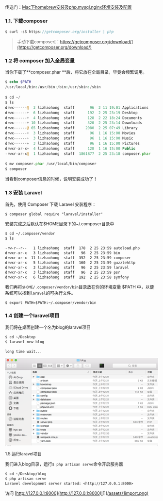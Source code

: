 传送门：[Mac下homebrew安装及php.mysql.nginx环境安装及配置](http://blog.qiji.tech/archives/132)

### 1.1. 下载composer

```php
$ curl -sS https://getcomposer.org/installer | php
```

> 手动下载composer[：https://getcomposer.org/download/](https://getcomposer.org/download/)

### 1.2 将 composer 加入全局变量

当你下载了**composer.phar **后，将它放在全局目录，毕竟会频繁调用。

```php
$ echo $PATH
/usr/local/bin:/usr/bin:/bin:/usr/sbin:/sbin

$ cd ~/
$ ls 
drwx------@  3 lizhaohong  staff       96  2 11 19:01 Applications
drwx------+  6 lizhaohong  staff      192  2 25 23:19 Desktop
drwx------+  4 lizhaohong  staff      128  2 22 18:24 Documents
drwx------+ 10 lizhaohong  staff      320  2 25 23:14 Downloads
drwx------@ 65 lizhaohong  staff     2080  2 25 07:49 Library
drwx------+  3 lizhaohong  staff       96  1 16 15:00 Movies
drwx------+  3 lizhaohong  staff       96  1 16 15:00 Music
drwx------+  3 lizhaohong  staff       96  1 16 15:00 Pictures
drwxr-xr-x+  4 lizhaohong  staff      128  1 16 15:00 Public
-rwxr-xr-x@  1 lizhaohong  staff  1861877  2 25 23:18 composer.phar

$ mv composer.phar /usr/local/bin/composer
$ composer
```

当看到composer信息的时候，说明安装成功了！

### 1.3 安装 Laravel

首先，使用 Composer 下载 Laravel 安装程序：

```
$ composer global require "laravel/installer"
```

安装完成之后默认在$HOME目录下的~/.composer目录中

```
$ cd ~/.composer/vendor
$ ls

-rw-r--r--   1 lizhaohong  staff  178  2 25 23:59 autoload.php
drwxr-xr-x   3 lizhaohong  staff   96  2 25 23:59 bin
drwxr-xr-x  11 lizhaohong  staff  352  2 25 23:59 composer
drwxr-xr-x   5 lizhaohong  staff  160  2 25 23:59 guzzlehttp
drwxr-xr-x   3 lizhaohong  staff   96  2 25 23:59 laravel
drwxr-xr-x   3 lizhaohong  staff   96  2 25 23:59 psr
drwxr-xr-x   6 lizhaohong  staff  192  2 25 23:58 symfony
```

我们再将`$HOME/.composer/vendor/bin`目录放在你的环境变量 $PATH 中，以便系统可以找到`laravel`的可执行文件。

```
$ export PATH=$PATH:~/.composer/vendor/bin
```

### 1.4 创建一个laravel项目

我们将在桌面创建一个名为blog的laravel项目

```
$ cd ~/Desktop
$ laravel new blog

long time wait...
```

![](/assets/import.png)

1.5 运行laravel项目

我们进入blog目录，运行`$ php artisan serve`命令开启服务器

```
$ cd ~/Desktop/blog
$ php artisan serve
Laravel development server started: <http://127.0.0.1:8000>
```

访问 [http://127.0.0.1:8000](http://127.0.0.1:8000)![](/assets/1import.png)

